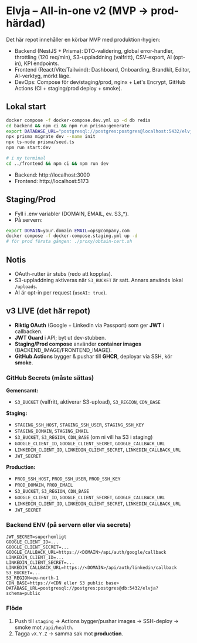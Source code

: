 # Elvja – All-in-one v2 (MVP → prod-härdad)

Det här repot innehåller en körbar MVP med produktion-hygien:
- Backend (NestJS + Prisma): DTO-validering, global error-handler, throttling (120 req/min), S3-uppladdning (valfritt), CSV-export, AI (opt-in), KPI endpoints.
- Frontend (React/Vite/Tailwind): Dashboard, Onboarding, Brandkit, Editor, AI-verktyg, mörkt läge.
- DevOps: Compose för dev/staging/prod, nginx + Let's Encrypt, GitHub Actions (CI + staging/prod deploy + smoke).

## Lokal start
```bash
docker compose -f docker-compose.dev.yml up -d db redis
cd backend && npm ci && npm run prisma:generate
export DATABASE_URL="postgresql://postgres:postgres@localhost:5432/elvja?schema=public"
npx prisma migrate dev --name init
npx ts-node prisma/seed.ts
npm run start:dev

# i ny terminal
cd ../frontend && npm ci && npm run dev
```
- Backend: http://localhost:3000
- Frontend: http://localhost:5173

## Staging/Prod
- Fyll i .env variabler (DOMAIN, EMAIL, ev. S3_*).
- På servern:
```bash
export DOMAIN=your.domain EMAIL=ops@company.com
docker compose -f docker-compose.staging.yml up -d
# för prod första gången: ./proxy/obtain-cert.sh
```

## Notis
- OAuth-rutter är stubs (redo att kopplas).
- S3-uppladdning aktiveras när `S3_BUCKET` är satt. Annars används lokal `/uploads`.
- AI är opt-in per request (`useAI: true`).


## v3 LIVE (det här repot)
- **Riktig OAuth** (Google + LinkedIn via Passport) som ger **JWT** i callbacken.
- **JWT Guard** i API; byt ut dev-stubben.
- **Staging/Prod compose** använder **container images** (BACKEND_IMAGE/FRONTEND_IMAGE).
- **GitHub Actions** bygger & pushar till **GHCR**, deployar via SSH, kör **smoke**.

### GitHub Secrets (måste sättas)
**Gemensamt:**
- `S3_BUCKET` (valfritt, aktiverar S3-upload), `S3_REGION`, `CDN_BASE`

**Staging:**
- `STAGING_SSH_HOST`, `STAGING_SSH_USER`, `STAGING_SSH_KEY`
- `STAGING_DOMAIN`, `STAGING_EMAIL`
- `S3_BUCKET`, `S3_REGION`, `CDN_BASE` (om ni vill ha S3 i staging)
- `GOOGLE_CLIENT_ID`, `GOOGLE_CLIENT_SECRET`, `GOOGLE_CALLBACK_URL`
- `LINKEDIN_CLIENT_ID`, `LINKEDIN_CLIENT_SECRET`, `LINKEDIN_CALLBACK_URL`
- `JWT_SECRET`

**Production:**
- `PROD_SSH_HOST`, `PROD_SSH_USER`, `PROD_SSH_KEY`
- `PROD_DOMAIN`, `PROD_EMAIL`
- `S3_BUCKET`, `S3_REGION`, `CDN_BASE`
- `GOOGLE_CLIENT_ID`, `GOOGLE_CLIENT_SECRET`, `GOOGLE_CALLBACK_URL`
- `LINKEDIN_CLIENT_ID`, `LINKEDIN_CLIENT_SECRET`, `LINKEDIN_CALLBACK_URL`
- `JWT_SECRET`

### Backend ENV (på servern eller via secrets)
```
JWT_SECRET=superhemligt
GOOGLE_CLIENT_ID=...
GOOGLE_CLIENT_SECRET=...
GOOGLE_CALLBACK_URL=https://<DOMAIN>/api/auth/google/callback
LINKEDIN_CLIENT_ID=...
LINKEDIN_CLIENT_SECRET=...
LINKEDIN_CALLBACK_URL=https://<DOMAIN>/api/auth/linkedin/callback
S3_BUCKET=...
S3_REGION=eu-north-1
CDN_BASE=https://<CDN eller S3 public base>
DATABASE_URL=postgresql://postgres:postgres@db:5432/elvja?schema=public
```

### Flöde
1. Push till `staging` → Actions bygger/pushar images → SSH-deploy → smoke mot `/api/health`.
2. Tagga `vX.Y.Z` → samma sak mot **production**.

